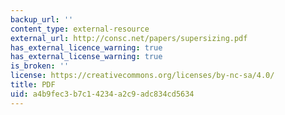 ```yaml
---
backup_url: ''
content_type: external-resource
external_url: http://consc.net/papers/supersizing.pdf
has_external_licence_warning: true
has_external_license_warning: true
is_broken: ''
license: https://creativecommons.org/licenses/by-nc-sa/4.0/
title: PDF
uid: a4b9fec3-b7c1-4234-a2c9-adc834cd5634
---
```

